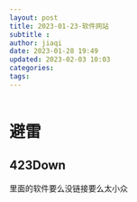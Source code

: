 ```yaml
---
layout: post
title: 2023-01-23-软件网站
subtitle :
author: jiaqi
date: 2023-01-28 19:49
updated: 2023-02-03 10:03
categories: 
tags:
---
```

```toc
```


# 避雷
## 423Down
里面的软件要么没链接要么太小众